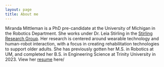 ```yaml
---
layout: page
title: About me
---
```


Miranda Mittleman is a PhD pre-candidate at the University of Michigan in the Robotics Department. She works under Dr. Leia Stirling in the [Stirling Research Group](https://stirling.engin.umich.edu/). Her research is centered around wearable technology and human-robot interaction, with a focus in creating rehabilitation technologies to support older adults. She has previously gotten her M.S. in Robotics at UM, and completed her B.S. in Engineering Science at Trinity University in 2023. View her [resume](https://docs.google.com/document/d/1-1SVHaG9zWr2S2mLIGa6bcVatBzT4amY/edit?usp=sharing&ouid=101694667635904703467&rtpof=true&sd=true) here/

